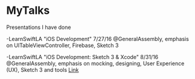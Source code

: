 # MyTalks
Presentations I have done

-LearnSwiftLA "iOS Development" 7/27/16
@GeneralAssembly, emphasis on UITableViewController, Firebase, Sketch 3

-LearnSwiftLA "iOS Development: Sketch 3 & Xcode" 8/31/16
@GeneralAssembly, emphasis on mocking, designing, User Experience (UX), Sketch 3 and tools
[Link](http://www.meetup.com/LearnSwiftLA/events/233357800/?_af=event&_af_eid=233357800)
